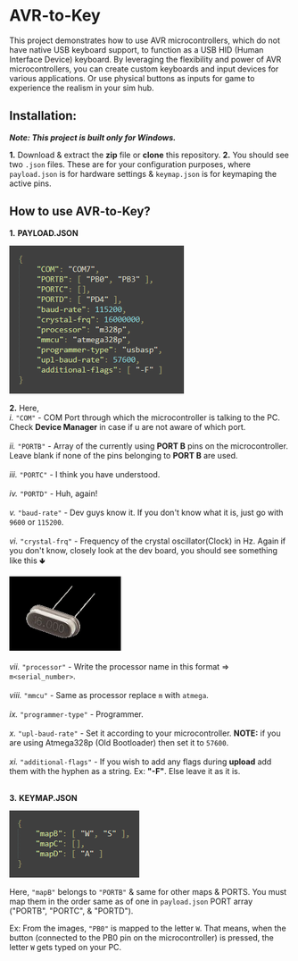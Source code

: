 # AVR-to-Key
This project demonstrates how to use AVR microcontrollers, which do not have native USB keyboard support, to function as a USB HID (Human Interface Device) keyboard. By leveraging the flexibility and power of AVR microcontrollers, you can create custom keyboards and input devices for various applications. Or use physical buttons as inputs for game to experience the realism in your sim hub.

## Installation:

***Note: This project is built only for Windows.***

**1.** Download & extract the **zip** file or **clone** this repository.
**2.** You should see two `.json` files. These are for your configuration purposes, where `payload.json` is for hardware settings & `keymap.json` is for keymaping the active pins.<br>

## How to use AVR-to-Key?

**1.** **PAYLOAD.JSON**

![payload.json](images/payload.png)

**2.** Here,<br>
   *i.*    `"COM"` - COM Port through which the microcontroller is talking to the PC. Check **Device Manager** in case if u are not aware of which port.<br>
   <br>
   *ii.*   `"PORTB"` - Array of the currently using **PORT B** pins on the microcontroller. Leave blank if none of the pins belonging to **PORT B** are used.<br>
   <br>
   *iii.*  `"PORTC"` - I think you have understood.<br>
   <br>
   *iv.*   `"PORTD"` - Huh, again!<br>
   <br>
   *v.*    `"baud-rate"` - Dev guys know it. If you don't know what it is, just go with `9600` or `115200`.<br>
   <br>
   *vi.*   `"crystal-frq"` - Frequency of the crystal oscillator(Clock) in Hz. Again if you don't know, closely look at the dev board, you should see something like this 🢃<br>
 
![crystal](images/crystal.png)<br>
   <br>
   *vii.*   `"processor"` - Write the processor name in this format => `m<serial_number>`.<br>
   <br>
   *viii.*  `"mmcu"` - Same as processor replace `m` with `atmega`.<br>
   <br>
   *ix.* `"programmer-type"` - Programmer.<br>
   <br>
   *x.* `"upl-baud-rate"` - Set it according to your microcontroller. **NOTE:** if you are using Atmega328p (Old Bootloader) then set it to `57600`.<br>
   <br>
   *xi.* `"additional-flags"` - If you wish to add any flags during **upload** add them with the hyphen as a string. Ex: **"-F"**. Else leave it as it is.<br>
   <br>
   
**3.** **KEYMAP.JSON**
   
![keymap.json](images/keymap.png)<br>

Here, `"mapB"` belongs to `"PORTB"` & same for other maps & PORTS. You must map them in the order same as of one in `payload.json` PORT array ("PORTB", "PORTC", & "PORTD"). 

Ex: From the images, `"PB0"` is mapped to the letter `W`. That means, when the button (connected to the PB0 pin on the microcontroller) is pressed, the letter `W` gets typed on your PC. 


